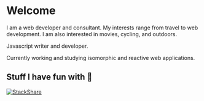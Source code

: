 # Welcome 

I am a web developer and consultant. My interests range from travel to web development. I am also interested in movies, cycling, and outdoors.

Javascript writer and developer. 

Currently working and studying isomorphic and reactive web applications.


## Stuff I have fun with :grimacing:
[![StackShare](https://img.shields.io/badge/tech-stack-0690fa.svg?style=flat)](https://stackshare.io/pg88/my-stack)

